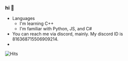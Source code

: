 ### hi 👋

<!--
**appendable/appendable** is a ✨ _special_ ✨ repository because its `README.md` (this file) appears on your GitHub profile.-->

- Languages
  - I'm learning C++
  - I'm familiar with Python, JS, and C#
- You can reach me via discord, mainly. My discord ID is 816368715506909214.  
- 
![Hits](https://hitcounter.pythonanywhere.com/count/tag.svg?url=https%3A%2F%2Fgithub.com%2Fcoital)




